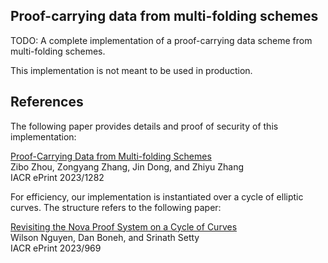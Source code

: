 ## Proof-carrying data from multi-folding schemes

TODO: A complete implementation of a proof-carrying data scheme from multi-folding schemes.

This implementation is not meant to be used in production. 

<!--
<center>
<img
    width="65%"
    src="https://github.com/privacy-scaling-explorations/multifolding-poc/raw/main/doc/images/multifolding_diagram.png"
/>
</center>
-->


## References

The following paper provides details and proof of security of this implementation:  

[Proof-Carrying Data from Multi-folding Schemes](https://eprint.iacr.org/2023/1282)  
Zibo Zhou, Zongyang Zhang, Jin Dong, and Zhiyu Zhang  
IACR ePrint 2023/1282

For efficiency, our implementation is instantiated over a cycle of elliptic curves. The structure refers to the following paper:  

[Revisiting the Nova Proof System on a Cycle of Curves](https://eprint.iacr.org/2023/969)  
Wilson Nguyen, Dan Boneh, and Srinath Setty  
IACR ePrint 2023/969
